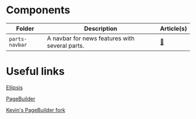 # Components

| Folder | Description | Article(s) |
|--------|-------------|------------|
| `parts-navbar` | A navbar for news features with several parts. | [🔗](https://www.columbiaspectator.com/news-features/2019/04/11/up-against-the-invincible-a-professor-was-convicted-of-sexual-misconduct-why-is-he-still-on-campus-2/) | 

# Useful links

[Ellipsis](https://spectator.arcpublishing.com/ellipsis)

[PageBuilder](https://spectator.arcpublishing.com/pb/admin/app/browse/pages.html)

[Kevin's PageBuilder fork](https://github.com/kevinl94303/Spectator-PageBuilder-Features)
